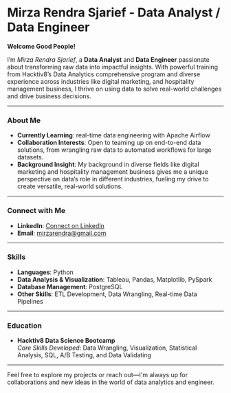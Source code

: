# **Mirza Rendra Sjarief - Data Analyst / Data Engineer**

  **Welcome Good People!**
  
I’m *Mirza Rendra Sjarief*, a **Data Analyst** and **Data Engineer** passionate about transforming raw data into impactful insights. With powerful training from Hacktiv8’s Data Analytics comprehensive program and diverse experience across industries like digital marketing, and hospitality management business, I thrive on using data to solve real-world challenges and drive business decisions.

---

### **About Me**
-  **Currently Learning**: real-time data engineering with Apache Airflow
-  **Collaboration Interests**: Open to teaming up on end-to-end data solutions, from wrangling raw data to automated workflows for large datasets.
-  **Background Insight**: My background in diverse fields like digital marketing and hospitality management business gives me a unique perspective on data’s role in different industries, fueling my drive to create versatile, real-world solutions. 
---
### **Connect with Me**
- **LinkedIn**: [Connect on LinkedIn](/www.linkedin.com/in/mirza-rendra-sjarief-839b90166/)
- **Email**: mirzarendra@gmail.com
---
### **Skills**
- **Languages**: Python  
- **Data Analysis & Visualization**: Tableau, Pandas, Matplotlib, PySpark 
- **Database Management**: PostgreSQL  
- **Other Skills**: ETL Development, Data Wrangling, Real-time Data Pipelines
---
### **Education**
- **Hacktiv8 Data Science Bootcamp**  
  *Core Skills Developed*: Data Wrangling, Visualization, Statistical Analysis, SQL, A/B Testing, and Data Validating
---
Feel free to explore my projects or reach out—I'm always up for collaborations and new ideas in the world of data analytics and engineer.
